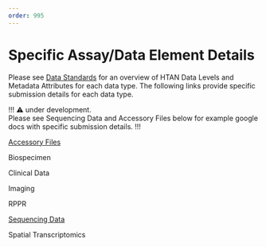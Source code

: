 ```yaml
---
order: 995
---
```


# Specific Assay/Data Element Details

Please see [Data Standards](https://data.humantumoratlas.org/standards) for an overview of HTAN Data Levels and Metadata Attributes for each data type. The following links provide specific submission details for each data type.  

!!! :warning: under development.  
Please see Sequencing Data and Accessory Files below for example google docs with specific submission details.
!!!

[Accessory Files](https://docs.google.com/document/d/1pCzpf1s7Oh91V9tIwTovvrQfBWRnUJHqe1XBz3K8NfM/edit?usp=sharing)

Biospecimen

Clinical Data

Imaging

RPPR

[Sequencing Data](https://docs.google.com/document/d/1IvK3LIFYqUcDb1YrBUFXvKZWmhdJl2m9Oa6LHDOPdcE/edit?usp=sharing)

Spatial Transcriptomics


